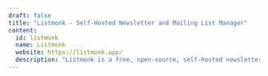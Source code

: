 ```yaml
---
draft: false
title: "Listmonk - Self-Hosted Newsletter and Mailing List Manager"
content:
  id: listmonk
  name: Listmonk
  website: https://listmonk.app/
  description: "Listmonk is a free, open-source, self-hosted newsletter and mailing list manager offering high performance, advanced features, and seamless integration."
---
```

